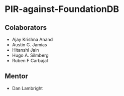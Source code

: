 # PIR-against-FoundationDB

## Colaborators 
- Ajay Krishna Anand
- Austin G. Jamias
- Hitanshi Jain
- Hugo A. Silmberg
- Ruben F Carbajal

## Mentor
- Dan Lambright
